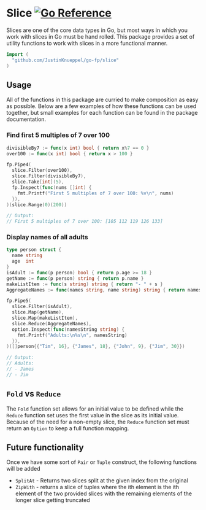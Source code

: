 # Slice [![Go Reference](https://pkg.go.dev/badge/github.com/JustinKnueppel/go-fp/slice.svg)](https://pkg.go.dev/github.com/JustinKnueppel/go-fp/slice)

Slices are one of the core data types in Go, but most ways in which you work with slices in Go must be hand rolled. This package provides a set of utility functions to work with slices in a more functional manner.

```go
import (
  "github.com/JustinKnueppel/go-fp/slice"
)
```

## Usage

All of the functions in this package are curried to make composition as easy as possible. Below are a few examples of how these functions can be used together, but small examples for each function can be found in the package documentation.

### Find first 5 multiples of 7 over 100

```go
divisibleBy7 := func(x int) bool { return x%7 == 0 }
over100 := func(x int) bool { return x > 100 }

fp.Pipe4(
  slice.Filter(over100),
  slice.Filter(divisibleBy7),
  slice.Take[int](5),
  fp.Inspect(func(nums []int) {
    fmt.Printf("First 5 multiples of 7 over 100: %v\n", nums)
  }),
)(slice.Range(0)(200))

// Output:
// First 5 multiples of 7 over 100: [105 112 119 126 133]
```

### Display names of all adults

```go
type person struct {
  name string
  age  int
}
isAdult := func(p person) bool { return p.age >= 18 }
getName := func(p person) string { return p.name }
makeListItem := func(s string) string { return "- " + s }
AggregateNames := func(names string, name string) string { return names + "\n" + name }

fp.Pipe5(
  slice.Filter(isAdult),
  slice.Map(getName),
  slice.Map(makeListItem),
  slice.Reduce(AggregateNames),
  option.Inspect(func(namesString string) {
    fmt.Printf("Adults:\n%s\n", namesString)
  }),
)([]person{{"Tim", 16}, {"James", 18}, {"John", 9}, {"Jim", 30}})

// Output:
// Adults:
// - James
// - Jim
```

## `Fold` vs `Reduce`

The `Fold` function set allows for an initial value to be defined while the `Reduce` function set uses the first value in the slice as its initial value. Because of the need for a non-empty slice, the `Reduce` function set must return an `Option` to keep a full function mapping.

## Future functionality

Once we have some sort of `Pair` or `Tuple` construct, the following functions will be added

- `SplitAt` - Returns two slices split at the given index from the original
- `ZipWith` - returns a slice of tuples where the ith element is the ith element of the two provided slices with the remaining elements of the longer slice getting truncated

